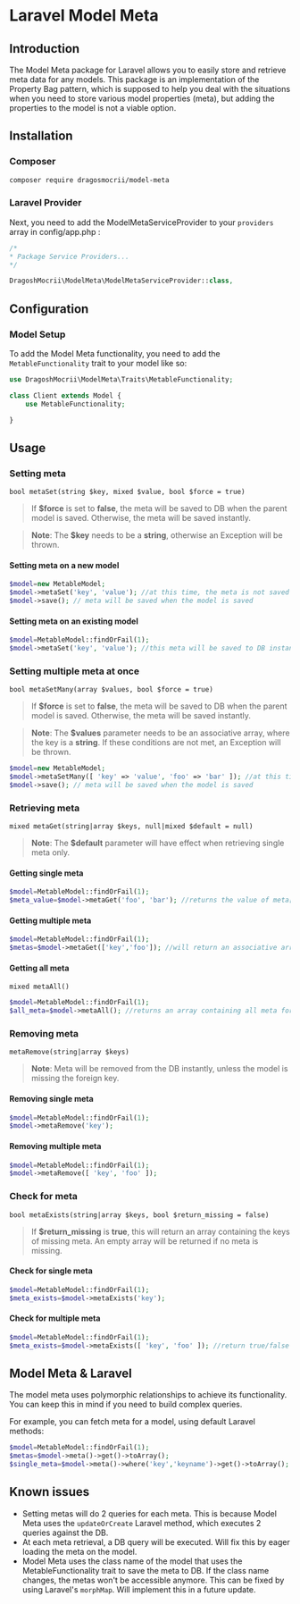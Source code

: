 # Laravel Model Meta

## Introduction

The Model Meta package for Laravel allows you to easily store and retrieve meta data for any models. This package is an implementation of the Property Bag pattern, which is supposed to help you deal with the situations when you need to store various model properties (meta), but adding the properties to the model is not a viable option. 

## Installation

### Composer

```bash
composer require dragosmocrii/model-meta
```

### Laravel Provider

Next, you need to add the ModelMetaServiceProvider to your `providers` array in config/app.php :

```php
/*
* Package Service Providers...
*/

DragoshMocrii\ModelMeta\ModelMetaServiceProvider::class,
```

## Configuration

### Model Setup

To add the Model Meta functionality, you need to add the `MetableFunctionality` trait to your model like so:

```php
use DragoshMocrii\ModelMeta\Traits\MetableFunctionality;

class Client extends Model {
	use MetableFunctionality;

}
```

## Usage

### Setting meta

``bool metaSet(string $key, mixed $value, bool $force = true)``

> If **$force** is set to **false**, the meta will be saved to DB when the parent model is saved. Otherwise, the meta will be saved instantly.

> **Note**: The **$key** needs to be a **string**, otherwise an Exception will be thrown.

#### Setting meta on a new model

```php
$model=new MetableModel;
$model->metaSet('key', 'value'); //at this time, the meta is not saved to the DB yet, because the model does not have a foreign key set yet
$model->save(); // meta will be saved when the model is saved
```

#### Setting meta on an existing model

```php
$model=MetableModel::findOrFail(1);
$model->metaSet('key', 'value'); //this meta will be saved to DB instantly
```

### Setting multiple meta at once

``bool metaSetMany(array $values, bool $force = true)``

> If **$force** is set to **false**, the meta will be saved to DB when the parent model is saved. Otherwise, the meta will be saved instantly.

> **Note**: The **$values** parameter needs to be an associative array, where the key is a **string**. If these conditions are not met, an Exception will be thrown.

```php
$model=new MetableModel;
$model->metaSetMany([ 'key' => 'value', 'foo' => 'bar' ]); //at this time, the meta is not saved to the DB yet, because the model does not have a foreign key set yet
$model->save(); // meta will be saved when the model is saved
```

### Retrieving meta

``mixed metaGet(string|array $keys, null|mixed $default = null)``

> **Note**: The **$default** parameter will have effect when retrieving single meta only.

#### Getting single meta

```php
$model=MetableModel::findOrFail(1);
$meta_value=$model->metaGet('foo', 'bar'); //returns the value of meta[foo] or 'bar' if meta[foo] does not exist
```

#### Getting multiple meta

```php
$model=MetableModel::findOrFail(1);
$metas=$model->metaGet(['key','foo']); //will return an associative array containing the values for the respective meta keys. if meta does not exist, it will be assigned with a null value
```

#### Getting all meta

``mixed metaAll()``

```php
$model=MetableModel::findOrFail(1);
$all_meta=$model->metaAll(); //returns an array containing all meta for the current model
```

### Removing meta

``metaRemove(string|array $keys)``

> **Note**: Meta will be removed from the DB instantly, unless the model is missing the foreign key.

#### Removing single meta

```php
$model=MetableModel::findOrFail(1);
$model->metaRemove('key');
```

#### Removing multiple meta

```php
$model=MetableModel::findOrFail(1);
$model->metaRemove([ 'key', 'foo' ]);
```

### Check for meta

``bool metaExists(string|array $keys, bool $return_missing = false)``

> If **$return_missing** is **true**, this will return an array containing the keys of missing meta. An empty array will be returned if no meta is missing.

#### Check for single meta

```php
$model=MetableModel::findOrFail(1);
$meta_exists=$model->metaExists('key');
```

#### Check for multiple meta

```php
$model=MetableModel::findOrFail(1);
$meta_exists=$model->metaExists([ 'key', 'foo' ]); //return true/false if $return_missing is false. Otherwise, returns an array containing the keys of the missing meta
```

## Model Meta & Laravel

The model meta uses polymorphic relationships to achieve its functionality. You can keep this in mind if you need to build complex queries.

For example, you can fetch meta for a model, using default Laravel methods:

```php
$model=MetableModel::findOrFail(1);
$metas=$model->meta()->get()->toArray();
$single_meta=$model->meta()->where('key','keyname')->get()->toArray();
```

## Known issues

- Setting metas will do 2 queries for each meta. This is because Model Meta uses the ``updateOrCreate`` Laravel method, which executes 2 queries against the DB.
- At each meta retrieval, a DB query will be executed. Will fix this by eager loading the meta on the model.
- Model Meta uses the class name of the model that uses the MetableFunctionality trait to save the meta to DB. If the class name changes, the metas won't be accessible anymore. This can be fixed by using Laravel's ``morphMap``. Will implement this in a future update.